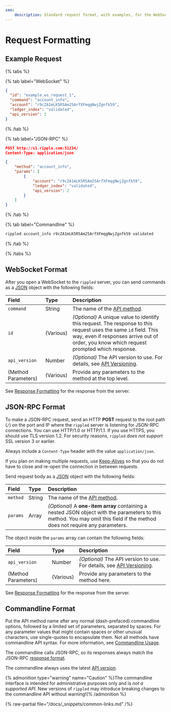 ```yaml
---
seo:
    description: Standard request format, with examples, for the WebSocket, JSON-RPC, and Commandline interfaces.
---
```

# Request Formatting

## Example Request

{% tabs %}

{% tab label="WebSocket" %}
```json
{
  "id": "example_ws_request_1",
  "command": "account_info",
  "account": "r9cZA1mLK5R5Am25ArfXFmqgNwjZgnfk59",
  "ledger_index": "validated",
  "api_version": 2
}
```
{% /tab %}

{% tab label="JSON-RPC" %}
```json
POST http://s1.ripple.com:51234/
Content-Type: application/json

{
    "method": "account_info",
    "params": [
        {
            "account": "r9cZA1mLK5R5Am25ArfXFmqgNwjZgnfk59",
            "ledger_index": "validated",
            "api_version": 2
        }
    ]
}
```
{% /tab %}

{% tab label="Commandline" %}
```sh
rippled account_info r9cZA1mLK5R5Am25ArfXFmqgNwjZgnfk59 validated
```
{% /tab %}

{% /tabs %}


## WebSocket Format  

After you open a WebSocket to the `rippled` server, you can send commands as a [JSON](https://en.wikipedia.org/wiki/JSON) object with the following fields:

| Field               | Type      | Description                                |
|:--------------------|:----------|:-------------------------------------------|
| `command`           | String    | The name of the [API method](../public-api-methods/index.md). |
| `id`                | (Various) | _(Optional)_ A unique value to identify this request. The response to this request uses the same `id` field. This way, even if responses arrive out of order, you know which request prompted which response. |
| `api_version`       | Number    | _(Optional)_ The API version to use. For details, see [API Versioning](../index.md#api-versioning). |
| (Method Parameters) | (Various) | Provide any parameters to the method at the top level. |

See [Response Formatting](response-formatting.md) for the response from the server.

## JSON-RPC Format

To make a JSON-RPC request, send an HTTP **POST** request to the root path (`/`) on the port and IP where the `rippled` server is listening for JSON-RPC connections. You can use HTTP/1.0 or HTTP/1.1. If you use HTTPS, you should use TLS version 1.2. For security reasons, `rippled` _does not support_ SSL version 3 or earlier.

Always include a `Content-Type` header with the value `application/json`.

If you plan on making multiple requests, use [Keep-Alives](http://tools.ietf.org/html/rfc7230#section-6.3) so that you do not have to close and re-open the connection in between requests. <!-- SPELLING_IGNORE: alives -->

Send request body as a [JSON](https://en.wikipedia.org/wiki/JSON) object with the following fields:


| Field               | Type      | Description                                |
|:--------------------|:----------|:-------------------------------------------|
| `method`            | String    | The name of the [API method](../public-api-methods/index.md). |
| `params`            | Array     | _(Optional)_ A **one-item array** containing a nested JSON object with the parameters to this method. You may omit this field if the method does not require any parameters. |

The object inside the `params` array can contain the following fields:

| Field               | Type      | Description                                |
|:--------------------|:----------|:-------------------------------------------|
| `api_version`       | Number    | _(Optional)_ The API version to use. For details, see [API Versioning](#api-versioning). |
| (Method Parameters) | (Various) | Provide any parameters to the method here. |

See [Response Formatting](response-formatting.md) for the response from the server.

## Commandline Format

Put the API method name after any normal (dash-prefaced) commandline options, followed by a limited set of parameters, separated by spaces. For any parameter values that might contain spaces or other unusual characters, use single-quotes to encapsulate them. Not all methods have commandline API syntax. For more information, see [Commandline Usage](../../../infrastructure/commandline-usage.md#client-mode-options).

The commandline calls JSON-RPC, so its responses always match the JSON-RPC [response format](response-formatting.md).

The commandline always uses the latest [API version](./index.md#api-versioning).

{% admonition type="warning" name="Caution" %}The commandline interface is intended for administrative purposes only and is _not a supported API_. New versions of `rippled` may introduce breaking changes to the commandline API without warning!{% /admonition %}

{% raw-partial file="/docs/_snippets/common-links.md" /%}
